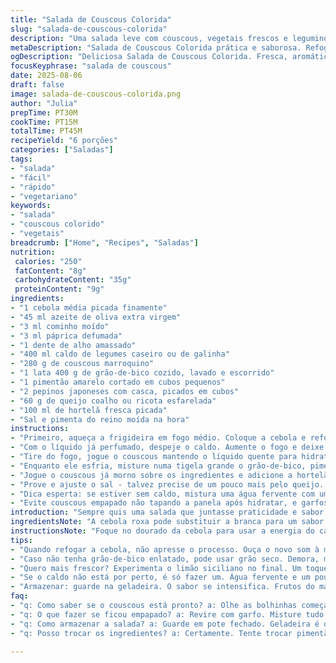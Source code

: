 ```yaml
---
title: "Salada de Couscous Colorida"
slug: "salada-de-couscous-colorida"
description: "Uma salada leve com couscous, vegetais frescos e leguminosas, temperada com especiarias aromáticas e ervas frescas. Combinação de texturas entre o macio do couscous, a crocância do pepino e pimentão, finalizando com o toque salgado do queijo coalho. Versátil, serve como entrada ou acompanhamento em almoços rápidos. A troca de caldo e ingredientes confere um sabor adaptável conforme o que se tem na dispensa. Rápido e prático, com tempo total por volta de 45 minutos para hidratar e deixar os sabores se encontrarem."
metaDescription: "Salada de Couscous Colorida prática e saborosa. Refogado com especiarias e ervas frescas. Ideal para dias quentes e refeições leves."
ogDescription: "Deliciosa Salada de Couscous Colorida. Fresca, aromática e perfeita como entrada ou acompanhamento. Um toque mediterrâneo com sabor brasileiro."
focusKeyphrase: "salada de couscous"
date: 2025-08-06
draft: false
image: salada-de-couscous-colorida.png
author: "Julia"
prepTime: PT30M
cookTime: PT15M
totalTime: PT45M
recipeYield: "6 porções"
categories: ["Saladas"]
tags:
- "salada"
- "fácil"
- "rápido"
- "vegetariano"
keywords:
- "salada"
- "couscous colorido"
- "vegetais"
breadcrumb: ["Home", "Recipes", "Saladas"]
nutrition: 
 calories: "250"
 fatContent: "8g"
 carbohydrateContent: "35g"
 proteinContent: "9g"
ingredients:
- "1 cebola média picada finamente"
- "45 ml azeite de oliva extra virgem"
- "3 ml cominho moído"
- "3 ml páprica defumada"
- "1 dente de alho amassado"
- "400 ml caldo de legumes caseiro ou de galinha"
- "280 g de couscous marroquino"
- "1 lata 400 g de grão-de-bico cozido, lavado e escorrido"
- "1 pimentão amarelo cortado em cubos pequenos"
- "2 pepinos japoneses com casca, picados em cubos"
- "60 g de queijo coalho ou ricota esfarelada"
- "100 ml de hortelã fresca picada"
- "Sal e pimenta do reino moída na hora"
instructions:
- "Primeiro, aqueça a frigideira em fogo médio. Coloque a cebola e refogue no azeite até começar a dourar; o cheiro adocicado vai mostrar que está na hora de seguir. Abaixe o fogo e joga o cominho e a páprica, mexendo rápido pra liberar os aromas sem queimar, cerca de 2 minutos. Acrescente o alho picadinho, fique atento para não queimar - isso deixa gosto amargo, sabe? Tempere com sal e pimenta."
- "Com o líquido já perfumado, despeje o caldo. Aumente o fogo e deixe ferver, escutando aquele borbulhar constante - é o sinal para a próxima etapa."
- "Tire do fogo, jogue o couscous mantendo o líquido quente para hidratar bem os grãos. Cubra com uma tampa ou prato e espere uns 7 minutos. Nada de abrir antes. Para soltar os grãos, use um garfo, mexendo suavemente para evitar empapamento."
- "Enquanto ele esfria, misture numa tigela grande o grão-de-bico, pimentão amarelo, pepino e o queijo coalho, que pode ser substituído por queijo fresco ou até um tofu firme para veganizar."
- "Jogue o couscous já morno sobre os ingredientes e adicione a hortelã picada. Misture com cuidado para que os sabores se envolvam sem amassar o pepino."
- "Prove e ajuste o sal - talvez precise de um pouco mais pelo queijo. Se quiser um toque diferente, uma pitada de limão siciliano ou vinagre de maçã faz mágica. Deixe na geladeira ao menos 15 minutos antes de servir para ganhar corpo e sabor."
- "Dica esperta: se estiver sem caldo, mistura uma água fervente com uma pitadinha de sal e uma colher de manteiga para riqueza de sabor."
- "Evite couscous empapado não tapando a panela após hidratar, e garfos são melhores que colheres para soltar os grãos sem quebrar."
introduction: "Sempre quis uma salada que juntasse praticidade e sabor vibrante, então fui atrás da couscous. O grão simples ganha outra vida com um refogado de cebola e especiarias que traz aquele aroma expulsando o cansaço do dia. Gosto de combinar textura crocante com toque cremoso e salgado, daí vem o queijo coalho – substituto típico do feta que achei no mercado. E claro, o frescor das ervas como hortelã. O segredo é controlar o cozimento do couscous, não pode ficar pesado, tem que parecer que o prato dança na boca. No fim, uma explosão de cores e sabores que surpreender quem sentar à mesa. Ideal para dias quentes, pra aquela paquera com a cozinha mediterrânea sem complicação."
ingredientsNote: "A cebola roxa pode substituir a branca para um sabor mais pungente e cor na salada. O grão-de-bico enlatado deve ser bem lavado para evitar a acidez da conserva, que pode desequilibrar. O pimentão amarelo traz doçura, mas vermelho ou verde funcionam, só cuidado com amargor do verde. Hortelã é imprescindível aqui – perde muito sem, mas manjericão ou coentro entram se você gosta do perfil mais intenso. Se não tem queijo coalho, ricota fresca ou até uma muçarela de búfala ficam bons. Para tornar vegano, troca o queijo por cubinhos de tofu firme ou até levedo de cerveja para aquele toque salgado. O caldo de legumes caseiro é rei, mas industrializado funciona – prefira versão mais limpa sem conservantes para não roubar o sabor dos temperos."
instructionsNote: "Foque no dourado da cebola para usar a energia do calor e garantir que o tempero do cominho e páprica explosionem aromas sem amargor. O leve toque na hora de adicionar o alho é só pra ressaltar esse perfume - atenção para não queimar, sempre mais de uma colher pequena de óleo no fundo ajuda. O caldo deve estar bem quente na hora de misturar o couscous pra hidratar rápido, tampando firme para o vapor nela agir uniformemente; abrir antes pode deixar uns grãos crus e outros empapados. Misture com garfo para separar – dessa forma o prato fica leve. Finalize com as ervas frescas na última etapa para preservar sabor e frescor. Ajuste sal somente no final porque o queijo já entrega umido e sabor, evitar salgado excessivo. Faça antecipado e guarde na geladeira para sabores se equilibrar e aproveitar mais depois. É uma salada que ganha com tempo, não se apresse."
tips:
- "Quando refogar a cebola, não apresse o processo. Ouça o novo som à medida que ela vai dourando. O cheiro é um bom sinal. Cominho e páprica, são amigos do sabor. Mistura rápida, cerca de dois minutos.Hidratação do couscous: não abra a tampa. Mais tempo, mais sabor. Garfo solta melhor que colher, lembre-se."
- "Caso não tenha grão-de-bico enlatado, pode usar grão seco. Demora, mas vale a pena. Siga as instruções de cozimento no pacote. Perfeito para controlar a textura. Vegetais como cenoura são uma boa adição. Porém, devem ser picados pequenos.Só evite o repolho, ele pode amargar."
- "Quero mais frescor? Experimenta o limão siciliano no final. Um toque ácido faz maravilhas. Cuidado com o excesso. Pimenta do reino na hora de servir sempre deixa tudo mais gostoso. A hortelã pode ser trocada por manjericão, mas saiba que muda o perfil de sabor."
- "Se o caldo não está por perto, é só fazer um. Água fervente e um pouco de manteiga. Agora, se não tem manteiga, use um fio de azeite. O caldo enriquece, mas improvisar é longe de ser um erro. Leveza é o alvo."
- "Armazenar: guarde na geladeira. O sabor se intensifica. Frutos do mar? Podem se juntar, mas somente no momento de servir. Não deixe que eles fiquem murchos. Solidificação é o que queremos evitar."
faq:
- "q: Como saber se o couscous está pronto? a: Olhe as bolhinhas começando a aparecer. A textura, não mole. Levemente al dente é o ideal. Use um garfo para soltar. Não apresse, tempo é ali."
- "q: O que fazer se ficou empapado? a: Revire com garfo. Misture tudo devagar. Se tiver solução? Tente adicionar mais um pouco de caldo quente. Ajuste o sal depois."
- "q: Como armazenar a salada? a: Guarde em pote fechado. Geladeira é o melhor lugar. Serve por até três dias. Mas o frescor diminui; ótimo no primeiro dia."
- "q: Posso trocar os ingredientes? a: Certamente. Tente trocar pimentão por cenoura. Queijo coalho? Experimente ricota. Se não tiver hortelã, use manjericão. O prato se adapta."

---
```

